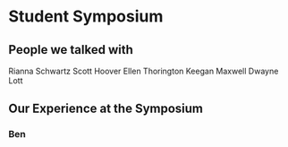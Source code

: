# Student Symposium

## People we talked with

Rianna Schwartz
Scott Hoover
Ellen Thorington
Keegan Maxwell
Dwayne Lott

## Our Experience at the Symposium

### Ben
